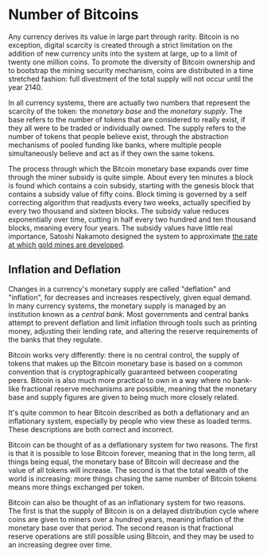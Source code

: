 # Number of Bitcoins

Any currency derives its value in large part through rarity. Bitcoin is no exception, digital scarcity is created through a strict limitation on the addition of new currency units into the system at large, up to a limit of twenty one million coins. To promote the diversity of Bitcoin ownership and to bootstrap the mining security mechanism, coins are distributed in a time stretched fashion: full divestment of the total supply will not occur until the year 2140.

In all currency systems, there are actually two numbers that represent the scarcity of the token: the *monetary base* and the *monetary supply*. The base refers to the number of tokens that are considered to really exist, if they all were to be traded or individually owned. The supply refers to the number of tokens that people believe exist, through the abstraction mechanisms of pooled funding like banks, where multiple people simultaneously believe and act as if they own the same tokens.

The process through which the Bitcoin monetary base expands over time through the miner subsidy is quite simple. About every ten minutes a block is found which contains a coin subsidy, starting with the genesis block that contains a subsidy value of fifty coins. Block timing is governed by a self correcting algorithm that readjusts every two weeks, actually specified by every two thousand and sixteen blocks. The subsidy value reduces exponentially over time, cutting in half every two hundred and ten thousand blocks, meaning every four years. The subsidy values have little real importance, Satoshi Nakamoto designed the system to approximate [the rate at which gold mines are developed](http://nakamotoinstitute.org/bitcoin/#selection-181.311-181.443).

## Inflation and Deflation

Changes in a currency's monetary supply are called "deflation" and "inflation", for decreases and increases respectively, given equal demand. In many currency systems, the monetary supply is managed by an institution known as a *central bank*. Most governments and central banks attempt to prevent deflation and limit inflation through tools such as printing money, adjusting their lending rate, and altering the reserve requirements of the banks that they regulate.

Bitcoin works very differently: there is no central control, the supply of tokens that makes up the Bitcoin monetary base is based on a common convention that is cryptographically guaranteed between cooperating peers. Bitcoin is also much more practical to own in a way where no bank-like fractional reserve mechanisms are possible, meaning that the monetary base and supply figures are given to being much more closely related.

It's quite common to hear Bitcoin described as both a deflationary and an inflationary system, especially by people who view these as loaded terms. These descriptions are both correct and incorrect.

Bitcoin can be thought of as a deflationary system for two reasons. The first is that it is possible to lose Bitcoin forever, meaning that in the long term, all things being equal, the monetary base of Bitcoin will decrease and the value of all tokens will increase. The second is that the total wealth of the world is increasing: more things chasing the same number of Bitcoin tokens means more things exchanged per token.

Bitcoin can also be thought of as an inflationary system for two reasons. The first is that the supply of Bitcoin is on a delayed distribution cycle where coins are given to miners over a hundred years, meaning inflation of the monetary base over that period. The second reason is that fractional reserve operations are still possible using Bitcoin, and they may be used to an increasing degree over time.

